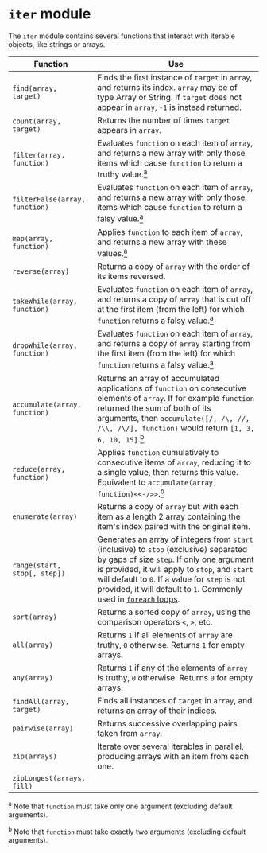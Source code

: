 # `iter` module

The `iter` module contains several functions that interact with iterable objects, like strings or arrays.

Function                       | Use
---                            | ---
`find(array, target)`          | Finds the first instance of `target` in `array`, and returns its index. `array` may be of type Array or String. If `target` does not appear in `array`, `-1` is instead returned.
`count(array, target)`         | Returns the number of times `target` appears in `array`.
`filter(array, function)`      | Evaluates `function` on each item of `array`, and returns a new array with only those items which cause `function` to return a truthy value.[<sup>a</sup>](#note-a)
`filterFalse(array, function)` | Evaluates `function` on each item of `array`, and returns a new array with only those items which cause `function` to return a falsy value.[<sup>a</sup>](#note-a)
`map(array, function)`         | Applies `function` to each item of `array`, and returns a new array with these values.[<sup>a</sup>](#note-a)
`reverse(array)`               | Returns a copy of `array` with the order of its items reversed.
`takeWhile(array, function)`   | Evaluates `function` on each item of `array`, and returns a copy of `array` that is cut off at the first item (from the left) for which `function` returns a falsy value.[<sup>a</sup>](#note-a)
`dropWhile(array, function)`   | Evaluates `function` on each item of `array`, and returns a copy of `array` starting from the first item (from the left) for which `function` returns a falsy value.[<sup>a</sup>](#note-a)
`accumulate(array, function)`  | Returns an array of accumulated applications of `function` on consecutive elements of `array`. If for example `function` returned the sum of both of its arguments, then `accumulate([/, /\, //, /\\, /\/], function)` would return `[1, 3, 6, 10, 15]`.[<sup>b</sup>](#note-b)
`reduce(array, function)`      | Applies `function` cumulatively to consecutive items of `array`, reducing it to a single value, then returns this value. Equivalent to `accumulate(array, function)<<-/>>`.[<sup>b</sup>](#note-b)
`enumerate(array)`             | Returns a copy of `array` but with each item as a length 2 array containing the item's index paired with the original item.
`range(start, stop[, step])`   | Generates an array of integers from `start` (inclusive) to `stop` (exclusive) separated by gaps of size `step`. If only one argument is provided, it will apply to `stop`, and `start` will default to `0`. If a value for `step` is not provided, it will default to `1`. Commonly used in [`foreach` loops](09controlflow.md#foreach-loop).
`sort(array)`                  | Returns a sorted copy of `array`, using the comparison operators `<`, `>`, etc.
`all(array)`                   | Returns `1` if all elements of `array` are truthy, `0` otherwise. Returns `1` for empty arrays.
`any(array)`                   | Returns `1` if any of the elements of `array` is truthy, `0` otherwise. Returns `0` for empty arrays.
`findAll(array, target)`       | Finds all instances of `target` in `array`, and returns an array of their indices.
`pairwise(array)`              | Returns successive overlapping pairs taken from `array`.
`zip(arrays)`                  | Iterate over several iterables in parallel, producing arrays with an item from each one.
`zipLongest(arrays, fill)`     | 

<sup id="note-a">a</sup> Note that `function` must take only one argument (excluding default arguments).

<sup id="note-b">b</sup> Note that `function` must take exactly two arguments (excluding default arguments).